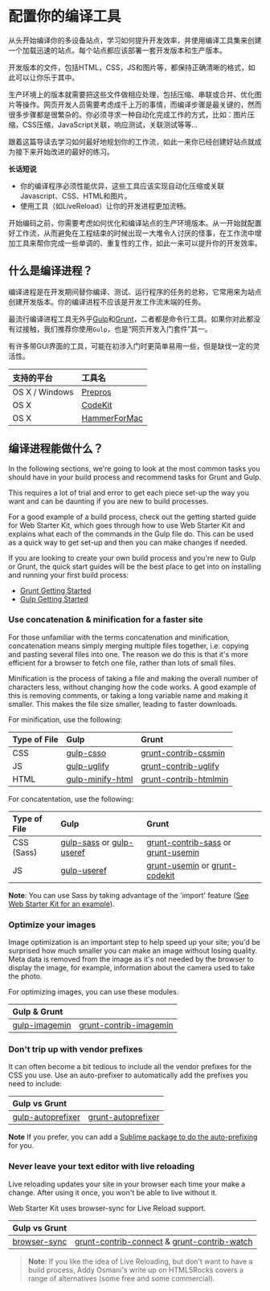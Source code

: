 # 配置你的编译工具

从头开始编译你的多设备站点，学习如何提升开发效率，并使用编译工具集来创建一个加载迅速的站点。每个站点都应该部署一套开发版本和生产版本。

开发版本的文件，包括HTML，CSS，JS和图片等，都保持正确清晰的格式，如此可以让你乐于其中。

生产环境上的版本就需要把这些文件做相应处理，包括压缩、串联或合并、优化图片等操作。网页开发人员需要考虑成千上万的事情，而编译步骤是最关键的，然而很多步骤都是很繁杂的。你必须寻求一种自动化完成工作的方式，比如：图片压缩，CSS压缩，JavaScript关联，响应测试，关联测试等等...

跟着这篇导读去学习如何最好地规划你的工作流，如此一来你已经创建好站点就成为接下来开始改进的最好的练习。

**长话短说**

* 你的编译程序必须性能优异，这些工具应该实现自动化压缩或关联Javascript、CSS、HTML和图片。
* 使用工具（如LiveReload）让你的开发进程更加流畅。

开始编码之前，你需要考虑如何优化和编译站点的生产环境版本。从一开始就配置好工作流，从而避免在工程结束的时候出现一大堆令人讨厌的怪事，在工作流中增加工具来帮你完成一些单调的、重复性的工作，如此一来可以提升你的开发效率。

## 什么是编译进程？

编译进程是在开发期间替你编译、测试、运行程序的任务的总称，它常用来为站点创建开发版本。你的编译进程不应该是开发工作流末端的任务。

最流行编译进程工具无外乎[Gulp](http://gulpjs.com/)和[Grunt](http://gruntjs.com/)，二者都是命令行工具。如果你对此都没有过接触，我们推荐你使用`Gulp`，也是“网页开发入门套件”其一。

有许多带GUI界面的工具，可能在初涉入门时更简单易用一些，但是缺伐一定的灵活性。

|支持的平台|工具名|
|:---|:---|
|OS X / Windows| [Prepros](http://alphapixels.com/prepros/) |
|OS X|	[CodeKit](https://incident57.com/codekit/) |
|OS X|	[HammerForMac](http://hammerformac.com/) |

## 编译进程能做什么？

In the following sections, we're going to look at the most common tasks you should have in your build process and recommend tasks for Grunt and Gulp.

This requires a lot of trial and error to get each piece set-up the way you want and can be daunting if you are new to build processes.

For a good example of a build process, check out the getting started guide for Web Starter Kit, which goes through how to use Web Starter Kit and explains what each of the commands in the Gulp file do. This can be used as a quick way to get set-up and then you can make changes if needed.

If you are looking to create your own build process and you're new to Gulp or Grunt, the quick start guides will be the best place to get into on installing and running your first build process:

* [Grunt Getting Started](http://gruntjs.com/getting-started)
* [Gulp Getting Started](https://github.com/gulpjs/gulp/blob/master/docs/getting-started.md#getting-started)

### Use concatenation & minification for a faster site

For those unfamiliar with the terms concatenation and minification, concatenation means simply merging multiple files together, i.e. copying and pasting several files into one. The reason we do this is that it's more efficient for a browser to fetch one file, rather than lots of small files.

Minification is the process of taking a file and making the overall number of characters less, without changing how the code works. A good example of this is removing comments, or taking a long variable name and making it smaller. This makes the file size smaller, leading to faster downloads.

For minification, use the following:

|Type of File|	Gulp|	Grunt|
|:---|:---|:---|
|CSS|[gulp-csso](https://github.com/ben-eb/gulp-csso)|	[grunt-contrib-cssmin](https://github.com/gruntjs/grunt-contrib-cssmin)|
|JS|[gulp-uglify](https://github.com/terinjokes/gulp-uglify/)|	[grunt-contrib-uglify](https://github.com/gruntjs/grunt-contrib-uglify)|
|HTML|[gulp-minify-html](https://www.npmjs.com/package/gulp-minify-html)|[grunt-contrib-htmlmin](https://github.com/gruntjs/grunt-contrib-htmlmin)|

For concatentation, use the following:

|Type of File|	Gulp|	Grunt|
|:---|:---|:---|
|CSS (Sass)|[gulp-sass](https://github.com/dlmanning/gulp-sass) or [gulp-useref](https://github.com/jonkemp/gulp-useref)|	[grunt-contrib-sass](https://github.com/gruntjs/grunt-contrib-sass) or [grunt-usemin](https://github.com/yeoman/grunt-usemin)|
|JS|[gulp-useref](https://github.com/jonkemp/gulp-useref)|[grunt-usemin](https://github.com/yeoman/grunt-usemin) or [grunt-codekit](https://github.com/fatso83/grunt-codekit)|
**Note**: You can use Sass by taking advantage of the 'import' feature ([See Web Starter Kit for an example](https://github.com/google/web-starter-kit/blob/master/app/styles/main.scss)).

### Optimize your images

Image optimization is an important step to help speed up your site; you'd be surprised how much smaller you can make an image without losing quality. Meta data is removed from the image as it's not needed by the browser to display the image, for example, information about the camera used to take the photo.

For optimizing images, you can use these modules.

|Gulp & Grunt||
|:---|:---|
|[gulp-imagemin](https://github.com/sindresorhus/gulp-imagemin)|[grunt-contrib-imagemin](https://github.com/gruntjs/grunt-contrib-imagemin)|

### Don't trip up with vendor prefixes

It can often become a bit tedious to include all the vendor prefixes for the CSS you use. Use an auto-prefixer to automatically add the prefixes you need to include:

|Gulp vs Grunt||
|:---|:---|
|[gulp-autoprefixer](https://github.com/sindresorhus/gulp-autoprefixer)|[grunt-autoprefixer](https://github.com/nDmitry/grunt-autoprefixer)|
**Note**
If you prefer, you can add a [Sublime package to do the auto-prefixing](https://developers.google.com/web/tools/setup/setup-editor#autoprefixer) for you.

### Never leave your text editor with live reloading

Live reloading updates your site in your browser each time your make a change. After using it once, you won't be able to live without it.

Web Starter Kit uses browser-sync for Live Reload support.

|Gulp vs Grunt||
|:---|:---|
|[browser-sync](http://www.browsersync.io/docs/gulp/)|[grunt-contrib-connect](https://github.com/gruntjs/grunt-contrib-connect) & [grunt-contrib-watch](https://github.com/gruntjs/grunt-contrib-watch)|

> **Note**: If you like the idea of Live Reloading, but don't want to have a build process, Addy Osmani's write up on HTML5Rocks covers a range of alternatives (some free and some commercial).